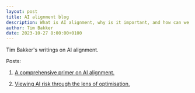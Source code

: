 ```yaml
---
layout: post
title: AI alignment blog
description: What is AI alignment, why is it important, and how can we achieve it?
author: Tim Bakker
date: 2023-10-27 8:00:00+0100
---
```


Tim Bakker's writings on AI alignment.

Posts:
1. [A comprehensive primer on AI alignment.](https://www.tbbakker.nl/post/2023_05_alignment/)

2. [Viewing AI risk through the lens of optimisation.](https://www.tbbakker.nl/post/2023_10_optimisation/)